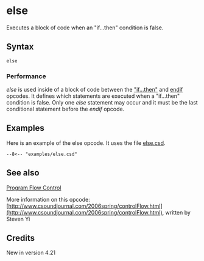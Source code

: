 <!--
id:else
category:Instrument Control:Program Flow Control
-->
# else
Executes a block of code when an "if...then" condition is false.

## Syntax
``` csound-orc
else
```

### Performance

_else_ is used inside of a block of code between the ["if...then"](../../opcodes/if) and [endif](../../opcodes/endif) opcodes. It defines which statements are executed when a "if...then" condition is false. Only one _else_ statement may occur and it must be the last conditional statement before the _endif_ opcode.

## Examples

Here is an example of the else opcode. It uses the file [else.csd](../../examples/else.csd).

``` csound-csd title="Example of the else opcode." linenums="1"
--8<-- "examples/else.csd"
```

## See also

[Program Flow Control](../../control/pgmctl)

More information on this opcode: [http://www.csoundjournal.com/2006spring/controlFlow.html](http://www.csoundjournal.com/2006spring/controlFlow.html), written by Steven Yi

## Credits

New in version 4.21
